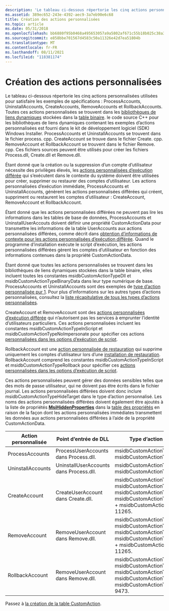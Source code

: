 ```yaml
---
description: 'Le tableau ci-dessous répertorie les cinq actions personnalisées utilisées pour satisfaire les exemples de spécifications : ProcessAccounts, UninstallAccounts, CreateAccounts, RemoveAccounts et RollbackAccounts.'
ms.assetid: 389ec652-243e-4392-aec9-3a7eb90e6c68
title: Création des actions personnalisées
ms.topic: article
ms.date: 05/31/2018
ms.openlocfilehash: bb6880f95b0468a495653057a9a5802af671c55b18b025c38a3191a4792e7558
ms.sourcegitcommit: e858bbe701567d4583c50a11326e42d7ea51804b
ms.translationtype: MT
ms.contentlocale: fr-FR
ms.lasthandoff: 08/11/2021
ms.locfileid: "118381174"
---
```

# <a name="authoring-the-custom-actions"></a>Création des actions personnalisées

Le tableau ci-dessous répertorie les cinq actions personnalisées utilisées pour satisfaire les exemples de spécifications : ProcessAccounts, UninstallAccounts, CreateAccounts, RemoveAccounts et RollbackAccounts. Toutes ces actions personnalisées se trouvent dans les [bibliothèques de liens dynamiques](dynamic-link-libraries.md) stockées dans la [table binaire](binary-table.md). le code source C++ pour les bibliothèques de liens dynamiques contenant les exemples d’actions personnalisées est fourni dans le kit de développement logiciel (SDK) Windows Installer. ProcessAccounts et UninstallAccounts se trouvent dans le fichier process. cpp. CreateAccount se trouve dans le fichier Create. cpp. RemoveAccount et RollbackAccount se trouvent dans le fichier Remove. cpp. Ces fichiers sources peuvent être utilisés pour créer les fichiers Process.dll, Create.dll et Remove.dll.

Étant donné que la création ou la suppression d’un compte d’utilisateur nécessite des privilèges élevés, les [actions personnalisées d’exécution différée](deferred-execution-custom-actions.md) qui s’exécutent dans le contexte du système doivent être utilisées pour créer, supprimer ou restaurer des comptes d’utilisateur. Les actions personnalisées d’exécution immédiate, ProcessAccounts et UninstallAccounts, génèrent les actions personnalisées différées qui créent, suppriment ou restaurent les comptes d’utilisateur : CreateAccount, RemoveAccount et RollbackAccount.

Étant donné que les actions personnalisées différées ne peuvent pas lire les informations dans les tables de base de données, ProcessAccounts et UninstallUserAccouts doivent définir une propriété CustomActionData pour transmettre les informations de la table UserAccounts aux actions personnalisées différées, comme décrit dans [obtention d’informations de contexte pour les actions personnalisées d’exécution différée](obtaining-context-information-for-deferred-execution-custom-actions.md). Quand le programme d’installation exécute le script d’exécution, les actions personnalisées différées gèrent les comptes d’utilisateur en fonction des informations contenues dans la propriété CustomActionData.

Étant donné que toutes les actions personnalisées se trouvent dans les bibliothèques de liens dynamiques stockées dans la table binaire, elles incluent toutes les constantes msidbCustomActionTypeDll et msidbCustomActionTypeBinaryData dans leur type numérique de base. ProcessAccounts et UninstallAccounts sont des exemples de [type d’action personnalisée pur 1](custom-action-type-1.md). Pour plus d’informations sur les autres types d’actions personnalisées, consultez la [liste récapitulative de tous les types d’actions personnalisées](summary-list-of-all-custom-action-types.md).

CreateAccount et RemoveAccount sont des [actions personnalisées d’exécution différée](deferred-execution-custom-actions.md) qui n’autorisent pas les services à emprunter l’identité d’utilisateurs particuliers. Ces actions personnalisées incluent les constantes msidbCustomActionTypeInScript et msidbCustomActionTypeNoImpersonate pour spécifier ces actions [personnalisées dans les options d’exécution de script](custom-action-in-script-execution-options.md).

RollbackAccount est une [action personnalisée de restauration](rollback-custom-actions.md) qui supprime uniquement les comptes d’utilisateur lors d’une [installation de restauration](rollback-installation.md). RollbackAccount comprend les constantes msidbCustomActionTypeInScript et msidbCustomActionTypeRollback pour spécifier ces [actions personnalisées dans les options d’exécution de script](custom-action-in-script-execution-options.md).

Ces actions personnalisées peuvent gérer des données sensibles telles que des mots de passe utilisateur, qui ne doivent pas être écrits dans le fichier journal. Les actions personnalisées différées doivent donc inclure msidbCustomActionTypeHideTarget dans le type d’action personnalisé. Les noms des actions personnalisées différées doivent également être ajoutés à la liste de propriétés [**MsiHiddenProperties**](msihiddenproperties.md) dans la [table des propriétés](property-table.md) en raison de la façon dont les actions personnalisées immédiates transmettent les données aux actions personnalisées différées à l’aide de la propriété CustomActionData.



| Action personnalisée     | Point d’entrée de DLL                       | Type d’action personnalisé                                                                                                                                                         |
|-------------------|---------------------------------------|----------------------------------------------------------------------------------------------------------------------------------------------------------------------------|
| ProcessAccounts   | ProcessUserAccounts dans Process.dll.   | msidbCustomActionTypeDll + msidbCustomActionTypeBinaryData = 1                                                                                                             |
| UninstallAccounts | UninstallUserAccounts dans Process.dll. | msidbCustomActionTypeDll + msidbCustomActionTypeBinaryData = 1                                                                                                             |
| CreateAccount     | CreateUserAccount dans Create.dll.      | msidbCustomActionTypeDll + msidbCustomActionTypeBinaryData + msidbCustomActionTypeInScript + msidbCustomActionTypeNoImpersonate + msidbCustomActionTypeHideTarget = 11265. |
| RemoveAccount     | RemoveUserAccount dans Remove.dll.      | msidbCustomActionTypeDll + msidbCustomActionTypeBinaryData + msidbCustomActionTypeInScript + msidbCustomActionTypeNoImpersonate + msidbCustomActionTypeHideTarget = 11265. |
| RollbackAccount   | RemoveUserAccount dans Remove.dll.      | msidbCustomActionTypeDll + msidbCustomActionTypeBinaryData + msidbCustomActionTypeInScript + msidbCustomActionTypeRollback + msidbCustomActionTypeHideTarget = 9473.       |



 

Passez à [la création de la table CustomAction](authoring-the-customaction-table.md).

 

 



